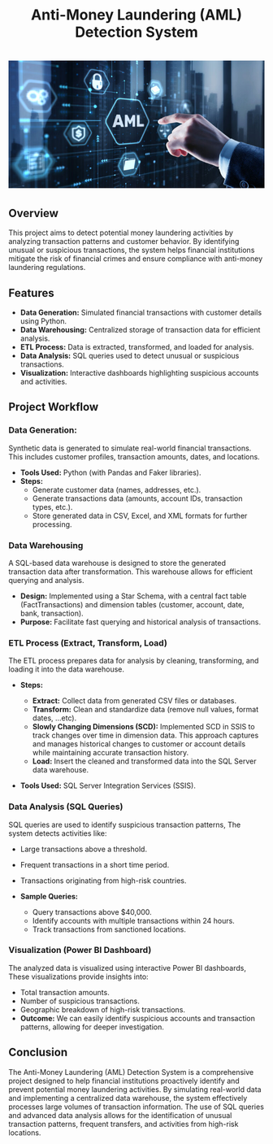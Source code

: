 <h1 align="center">
Anti-Money Laundering (AML) Detection System
<h1 align="center">

<img width="600" alt="image" src="https://github.com/nahlarmash/AML-Project/blob/main/Document/AML.jpg">
</h1> 

## Overview 
This project aims to detect potential money laundering activities by analyzing transaction patterns and customer behavior. By identifying unusual or suspicious transactions, the system helps financial institutions mitigate the risk of financial crimes and ensure compliance with anti-money laundering regulations.

## Features
- **Data Generation:** Simulated financial transactions with customer details using Python.
- **Data Warehousing:** Centralized storage of transaction data for efficient analysis.
- **ETL Process:** Data is extracted, transformed, and loaded for analysis.
- **Data Analysis:** SQL queries used to detect unusual or suspicious transactions.
- **Visualization:** Interactive dashboards highlighting suspicious accounts and activities.

## Project Workflow

### Data Generation:
Synthetic data is generated to simulate real-world financial transactions. This includes customer profiles, transaction amounts, dates, and locations.
- **Tools Used:** Python (with Pandas and Faker libraries).
- **Steps:**
   - Generate customer data (names, addresses, etc.).
   - Generate transactions data (amounts, account IDs, transaction types, etc.).
   - Store generated data in CSV, Excel, and XML formats for further processing.

### Data Warehousing
A SQL-based data warehouse is designed to store the generated transaction data after transformation. This warehouse allows for efficient querying and analysis.

- **Design:**
Implemented using a Star Schema, with a central fact table (FactTransactions) and dimension tables (customer, account, date, bank, transaction).
- **Purpose:** Facilitate fast querying and historical analysis of transactions.

### ETL Process (Extract, Transform, Load)
The ETL process prepares data for analysis by cleaning, transforming, and loading it into the data warehouse.

- **Steps:**
   - **Extract:** Collect data from generated CSV files or databases.
   - **Transform:** Clean and standardize data (remove null values, format dates, ...etc).
   - **Slowly Changing Dimensions (SCD):** Implemented SCD in SSIS to track changes over time in dimension data. This approach captures and manages historical changes to customer or account details while maintaining accurate transaction history.
   - **Load:** Insert the cleaned and transformed data into the SQL Server data warehouse.

- **Tools Used:** SQL Server Integration Services (SSIS).

### Data Analysis (SQL Queries)
SQL queries are used to identify suspicious transaction patterns, The system detects activities like:
- Large transactions above a threshold.
- Frequent transactions in a short time period.
- Transactions originating from high-risk countries.

- **Sample Queries:**
    - Query transactions above $40,000.
    - Identify accounts with multiple transactions within 24 hours.
    - Track transactions from sanctioned locations.
 
### Visualization (Power BI Dashboard)
The analyzed data is visualized using interactive Power BI dashboards, These visualizations provide insights into:
- Total transaction amounts.
- Number of suspicious transactions.
- Geographic breakdown of high-risk transactions.
- **Outcome:** We can easily identify suspicious accounts and transaction patterns, allowing for deeper investigation.

## Conclusion
The Anti-Money Laundering (AML) Detection System is a comprehensive project designed to help financial institutions proactively identify and prevent potential money laundering activities. By simulating real-world data and implementing a centralized data warehouse, the system effectively processes large volumes of transaction information. The use of SQL queries and advanced data analysis allows for the identification of unusual transaction patterns, frequent transfers, and activities from high-risk locations.
